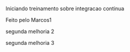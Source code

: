 Iniciando treinamento sobre integracao continua

Feito pelo Marcos1

segunda melhoria 2

segunda melhoria 3
